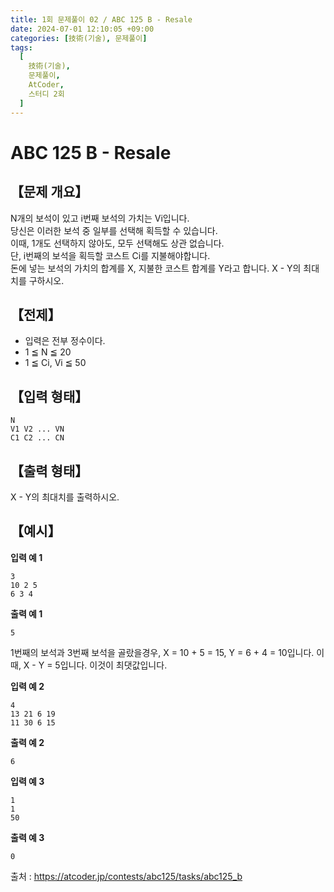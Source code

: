 ```yaml
---
title: 1회 문제풀이 02 / ABC 125 B - Resale
date: 2024-07-01 12:10:05 +09:00
categories: [技術(기술), 문제풀이]
tags:
  [
    技術(기술),
    문제풀이,
    AtCoder,
    스터디 2회
  ]
---
```

# ABC 125 B - Resale
## 【문제 개요】
N개의 보석이 있고 i번째 보석의 가치는 Vi입니다.<br>
당신은 이러한 보석 중 일부를 선택해 획득할 수 있습니다.<br>
이때, 1개도 선택하지 않아도, 모두 선택해도 상관 없습니다.<br>
단, i번째의 보석을 획득할 코스트 Ci를 지불해야합니다.<br>
돈에 넣는 보석의 가치의 합계를 X, 지불한 코스트 합계를 Y라고 합니다. X - Y의 최대치를 구하시오.

## 【전제】
- 입력은 전부 정수이다.
- 1 ≦ N ≦ 20
- 1 ≦ Ci, Vi ≦ 50

## 【입력 형태】
```
N
V1 V2 ... VN
C1 C2 ... CN
```

## 【출력 형태】
X - Y의 최대치를 출력하시오.

## 【예시】

**입력 예 1**

```
3
10 2 5
6 3 4
```

**출력 예 1**

```
5
```
1번째의 보석과 3번째 보석을 골랐을경우, X = 10 + 5 = 15, Y = 6 + 4 = 10입니다. 이때, X - Y = 5입니다. 이것이 최댓값입니다.

**입력 예 2**

```
4
13 21 6 19
11 30 6 15
```

**출력 예 2**

```
6
```

**입력 예 3**

```
1
1
50
```

**출력 예 3**

```
0
```

출처 : <a href="https://atcoder.jp/contests/abc125/tasks/abc125_b">https://atcoder.jp/contests/abc125/tasks/abc125_b</a> 